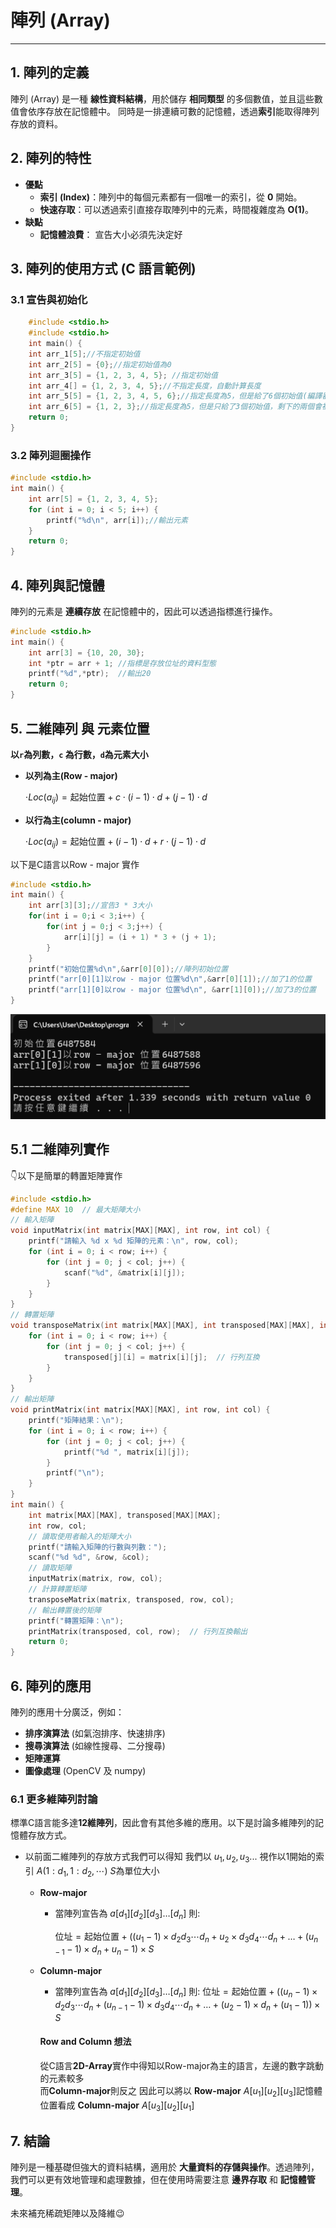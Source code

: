 # 陣列 (Array) 

---

## 1. 陣列的定義

陣列 (Array) 是一種 **線性資料結構**，用於儲存 **相同類型** 的多個數值，並且這些數值會依序存放在記憶體中。
同時是一排連續可數的記憶體，透過**索引**能取得陣列存放的資料。

## 2. 陣列的特性

- **優點**
  - **索引 (Index)**：陣列中的每個元素都有一個唯一的索引，從 **0** 開始。
  - **快速存取**：可以透過索引直接存取陣列中的元素，時間複雜度為 **O(1)**。
- **缺點**  
  - **記憶體浪費**： 宣告大小必須先決定好

## 3. 陣列的使用方式 (C 語言範例)

### 3.1 宣告與初始化

```c
    #include <stdio.h>
    #include <stdio.h>
    int main() {
    int arr_1[5];//不指定初始值
    int arr_2[5] = {0};//指定初始值為0
    int arr_3[5] = {1, 2, 3, 4, 5}; //指定初始值
    int arr_4[] = {1, 2, 3, 4, 5};//不指定長度，自動計算長度
    int arr_5[5] = {1, 2, 3, 4, 5, 6};//指定長度為5，但是給了6個初始值(編譯器會警告)
    int arr_6[5] = {1, 2, 3};//指定長度為5，但是只給了3個初始值，剩下的兩個會被初始化為0
    return 0;
}
```

### 3.2 陣列迴圈操作

```c
#include <stdio.h>
int main() {
    int arr[5] = {1, 2, 3, 4, 5};
    for (int i = 0; i < 5; i++) {
        printf("%d\n", arr[i]);//輸出元素
    }
    return 0;
}
```

## 4. 陣列與記憶體

陣列的元素是 **連續存放** 在記憶體中的，因此可以透過指標進行操作。

```c
#include <stdio.h>
int main() {
    int arr[3] = {10, 20, 30};
    int *ptr = arr + 1; //指標是存放位址的資料型態
    printf("%d",*ptr);  //輸出20
    return 0;
}
```

## 5. 二維陣列 與 元素位置

**以`r`為列數，`c` 為行數，`d`為元素大小**

- **以列為主(Row - major)**
    
    $\cdot{Loc}(a_{ij}) = \text{起始位置} + c \cdot(i - 1) \cdot d +  (j - 1) \cdot d$
    

- **以行為主(column - major)**
    
    $\cdot{Loc}(a_{ij}) = \text{起始位置} + (i - 1) \cdot d + r \cdot (j - 1) \cdot d$
    

以下是C語言以Row - major 實作
```c
#include <stdio.h>
int main() {
    int arr[3][3];//宣告3 * 3大小
    for(int i = 0;i < 3;i++) {
        for(int j = 0;j < 3;j++) {
            arr[i][j] = (i + 1) * 3 + (j + 1);
        }
    }
    printf("初始位置%d\n",&arr[0][0]);//陣列初始位置
    printf("arr[0][1]以row - major 位置%d\n",&arr[0][1]);//加了1的位置
    printf("arr[1][0]以row - major 位置%d\n", &arr[1][0]);//加了3的位置
}
```
![圖片](/resource/array.png)

## 5.1 二維陣列實作

👇以下是簡單的轉置矩陣實作

```c
#include <stdio.h>
#define MAX 10  // 最大矩陣大小
// 輸入矩陣
void inputMatrix(int matrix[MAX][MAX], int row, int col) {
    printf("請輸入 %d x %d 矩陣的元素：\n", row, col);
    for (int i = 0; i < row; i++) {
        for (int j = 0; j < col; j++) {
            scanf("%d", &matrix[i][j]);
        }
    }
}
// 轉置矩陣
void transposeMatrix(int matrix[MAX][MAX], int transposed[MAX][MAX], int row, int col) {
    for (int i = 0; i < row; i++) {
        for (int j = 0; j < col; j++) {
            transposed[j][i] = matrix[i][j];  // 行列互換
        }
    }
}
// 輸出矩陣
void printMatrix(int matrix[MAX][MAX], int row, int col) {
    printf("矩陣結果：\n");
    for (int i = 0; i < row; i++) {
        for (int j = 0; j < col; j++) {
            printf("%d ", matrix[i][j]);
        }
        printf("\n");
    }
}
int main() {
    int matrix[MAX][MAX], transposed[MAX][MAX];
    int row, col;
    // 讀取使用者輸入的矩陣大小
    printf("請輸入矩陣的行數與列數：");
    scanf("%d %d", &row, &col);
    // 讀取矩陣
    inputMatrix(matrix, row, col);
    // 計算轉置矩陣
    transposeMatrix(matrix, transposed, row, col);
    // 輸出轉置後的矩陣
    printf("轉置矩陣：\n");
    printMatrix(transposed, col, row);  // 行列互換輸出
    return 0;
}

```

## 6. 陣列的應用

陣列的應用十分廣泛，例如：

- **排序演算法** (如氣泡排序、快速排序)
- **搜尋演算法** (如線性搜尋、二分搜尋)
- **矩陣運算**
- **圖像處理** (OpenCV 及 numpy)

### 6.1 更多維陣列討論

標準C語言能多達**12維陣列**，因此會有其他多維的應用。以下是討論多維陣列的記憶體存放方式。

- 以前面二維陣列的存放方式我們可以得知
我們以 $u_1,u_2,u_3...$ 視作以1開始的索引 $A(1:d_1,1:d_2,\cdots)$
$S$為單位大小
  - **Row-major**
    - 當陣列宣告為
           $a[d_1][d_2][d_3] \dots [d_n]$
        則:

        $\text{位址} = \text{起始位置} +
        \left( (u_1 - 1) \times d_2 d_3 \cdots d_n + u_2 \times d_3 d_4  \cdots d_n + \dots + (u_{n-1} -1)\times d_n + u_n - 1 \right) \times S$

  - **Column-major**
    - 當陣列宣告為
        $a[d_1][d_2][d_3] \dots [d_n]$
    則:
        $\text{位址} = \text{起始位置} + \left( (u_n-1) \times d_2 d_3 \cdots d_n + (u_{n-1}-1) \times d_3 d_4\cdots d_n + \dots + (u_2-1) \times d_n + (u_1-1) \right) \times S$

    #### Row and Column 想法

    從C語言**2D-Array**實作中得知以Row-major為主的語言，左邊的數字跳動的元素較多  
    而**Column-major**則反之
    因此可以將以 **Row-major** $A[u_1][u_2][u_3]$記憶體位置看成 **Column-major** $A[u_3][u_2][u_1]$

## 7. 結論

陣列是一種基礎但強大的資料結構，適用於 **大量資料的存儲與操作**。透過陣列，我們可以更有效地管理和處理數據，但在使用時需要注意 **邊界存取** 和 **記憶體管理**。

未來補充稀疏矩陣以及降維😉
